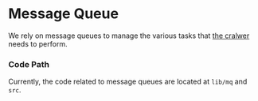 # Message Queue

We rely on message queues to manage the various tasks that [the cralwer ](overview.md#crawler)needs to perform.

### Code Path

Currently, the code related to message queues are located at `lib/mq` and `src`.
